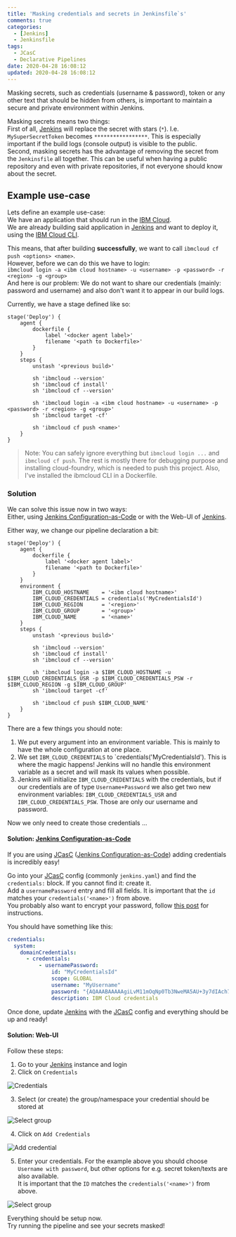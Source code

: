 ```yaml
---
title: 'Masking credentials and secrets in Jenkinsfile`s'
comments: true
categories:
  - [Jenkins]
  - Jenkinsfile
tags:
  - JCasC
  - Declarative Pipelines
date: 2020-04-28 16:08:12
updated: 2020-04-28 16:08:12
---
```


Masking secrets, such as credentials (username & password), token or any other text that should be hidden from others, is important to maintain a secure and private environment within Jenkins.

<!-- more -->

Masking secrets means two things:  
First of all, [Jenkins] will replace the secret with stars (`*`).
I.e. `MySuperSecretToken` becomes `*****************`.
This is especially important if the build logs (console output) is visible to the public.  
Second, masking secrets has the advantage of removing the secret from the `Jenkinsfile` all together.
This can be useful when having a public repository and even with private repositories, if not everyone should know about the secret.

## Example use-case

Lets define an example use-case:  
We have an application that should run in the [IBM Cloud].  
We are already building said application in [Jenkins] and want to deploy it, using the [IBM Cloud CLI].  

This means, that after building **successfully**, we want to call `ibmcloud cf push <options> <name>`.  
However, before we can do this we have to login:  
`ibmcloud login -a <ibm cloud hostname> -u <username> -p <password> -r <region> -g <group>`  
And here is our problem: We do not want to share our credentials (mainly: password and username) and also don't want it to appear in our build logs.

Currently, we have a stage defined like so:

``` Jenkinsfile
stage('Deploy') {
    agent {
        dockerfile {
            label '<docker agent label>'
            filename '<path to Dockerfile>'
        }
    }
    steps {
        unstash '<previous build>'

        sh 'ibmcloud --version'
        sh 'ibmcloud cf install'
        sh 'ibmcloud cf --version'

        sh 'ibmcloud login -a <ibm cloud hostname> -u <username> -p <password> -r <region> -g <group>'
        sh 'ibmcloud target -cf'

        sh 'ibmcloud cf push <name>'
    }
}
```

> Note: You can safely ignore everything but `ibmcloud login ...` and `ibmcloud cf push`.
> The rest is mostly there for debugging purpose and installing cloud-foundry, which is needed to push this project.
> Also, I've installed the ibmcloud CLI in a Dockerfile.

### Solution

We can solve this issue now in two ways:  
Either, using [Jenkins Configuration-as-Code] or with the Web-UI of [Jenkins].

Either way, we change our pipeline declaration a bit:  

``` Jenkinsfile
stage('Deploy') {
    agent {
        dockerfile {
            label '<docker agent label>'
            filename '<path to Dockerfile>'
        }
    }
    environment {
        IBM_CLOUD_HOSTNAME    = '<ibm cloud hostname>'
        IBM_CLOUD_CREDENTIALS = credentials('MyCredentialsId')
        IBM_CLOUD_REGION      = '<region>'
        IBM_CLOUD_GROUP       = '<group>'
        IBM_CLOUD_NAME        = '<name>'
    }
    steps {
        unstash '<previous build>'

        sh 'ibmcloud --version'
        sh 'ibmcloud cf install'
        sh 'ibmcloud cf --version'

        sh 'ibmcloud login -a $IBM_CLOUD_HOSTNAME -u $IBM_CLOUD_CREDENTIALS_USR -p $IBM_CLOUD_CREDENTIALS_PSW -r $IBM_CLOUD_REGION -g $IBM_CLOUD_GROUP'
        sh 'ibmcloud target -cf'

        sh 'ibmcloud cf push $IBM_CLOUD_NAME'
    }
}
```

There are a few things you should note:

1. We put every argument into an environment variable.
    This is mainly to have the whole configuration at one place.
2. We set `IBM_CLOUD_CREDENTIALS` to `credentials('MyCredentialsId').
    This is where the magic happens!
    Jenkins will no handle this environment variable as a secret and will mask its values when possible.
3. Jenkins will initialize `IBM_CLOUD_CREDENTIALS` with the credentials, but if our credentials are of type `Username+Password` we also get two new environment variables:
    `IBM_CLOUD_CREDENTIALS_USR` and `IBM_CLOUD_CREDENTIALS_PSW`.
    Those are only our username and password.

Now we only need to create those credentials ...

#### Solution: [Jenkins Configuration-as-Code]

If you are using [JCasC] ([Jenkins Configuration-as-Code]) adding credentials is incredibly easy!

Go into your [JCasC] config (commonly `jenkins.yaml`) and find the `credentials:` block.
If you cannot find it: create it.  
Add a `usernamePassword` entry and fill all fields.
It is important that the `id` matches your `credentials('<name>')` from above.  
You probably also want to encrypt your password, follow [this post](/2020/04/28/encrypting_and_decrypting_jenkins_credentials/) for instructions.

You should have something like this:

``` YAML
credentials:
  system:
    domainCredentials:
      - credentials:
          - usernamePassword:
              id: "MyCredentialsId"
              scope: GLOBAL
              username: "MyUsername"
              password: "{AQAAABAAAAAgiLvM11mOqNp0Tb3NweMA5AU+3y7dIAch7Lgw1P1hUfTyRwzYcy+hG1xMgriMIkT4}"
              description: IBM Cloud credentials
```

Once done, update [Jenkins] with the [JCasC] config and everything should be up and ready!

#### Solution: Web-UI

Follow these steps:  

1. Go to your [Jenkins] instance and login
2. Click on `Credentials`

![Credentials](https://sakul6499.de/images/jenkins/masked_credentials/configure_credentials.png)

3. Select (or create) the group/namespace your credential should be stored at

![Select group](https://sakul6499.de/images/jenkins/masked_credentials/select_group.png)

4. Click on `Add Credentials`

![Add credential](https://sakul6499.de/images/jenkins/masked_credentials/add_credentials.png)

5. Enter your credentials. 
    For the example above you should choose `Username with password`, but other options for e.g. secret token/texts are also available.  
    It is important that the `ID` matches the `credentials('<name>')` from above.

![Select group](https://sakul6499.de/images/jenkins/masked_credentials/enter_credentials.png)

Everything should be setup now.  
Try running the pipeline and see your secrets masked!

[jenkins]: https://www.jenkins.io/
[ibm cloud]: https://cloud.ibm.com/
[ibm cloud cli]: https://cloud.ibm.com/docs/cli?topic=cloud-cli-getting-started
[Jenkins Configuration-as-Code]: https://jenkins.io/projects/jcasc/
[JCasC]: https://jenkins.io/projects/jcasc/
